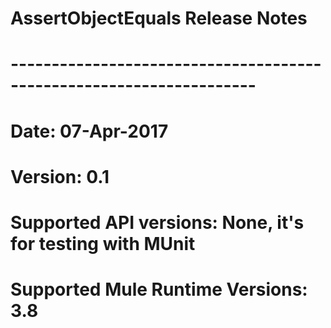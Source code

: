 # AssertObjectEquals Release Notes
# --------------------------------------------------------------------
# Date: 07-Apr-2017
# Version: 0.1
# Supported API versions: None, it's for testing with MUnit
# Supported Mule Runtime Versions: 3.8
